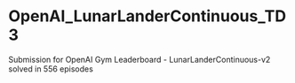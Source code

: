 # OpenAI_LunarLanderContinuous_TD3
Submission for OpenAI Gym Leaderboard - LunarLanderContinuous-v2 solved in 556 episodes
